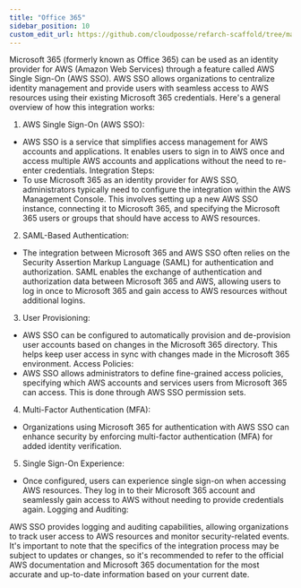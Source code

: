```yaml
---
title: "Office 365"
sidebar_position: 10
custom_edit_url: https://github.com/cloudposse/refarch-scaffold/tree/main/docs/docs/how-to-guides/integrations/office365/office365.md
---
```


Microsoft 365 (formerly known as Office 365) can be used as an identity provider for AWS (Amazon Web Services) through a feature called AWS Single Sign-On (AWS SSO). AWS SSO allows organizations to centralize identity management and provide users with seamless access to AWS resources using their existing Microsoft 365 credentials. Here's a general overview of how this integration works:

1. AWS Single Sign-On (AWS SSO):

- AWS SSO is a service that simplifies access management for AWS accounts and applications. It enables users to sign in to AWS once and access multiple AWS accounts and applications without the need to re-enter credentials.
Integration Steps:
- To use Microsoft 365 as an identity provider for AWS SSO, administrators typically need to configure the integration within the AWS Management Console.
This involves setting up a new AWS SSO instance, connecting it to Microsoft 365, and specifying the Microsoft 365 users or groups that should have access to AWS resources.

2. SAML-Based Authentication:

- The integration between Microsoft 365 and AWS SSO often relies on the Security Assertion Markup Language (SAML) for authentication and authorization.
SAML enables the exchange of authentication and authorization data between Microsoft 365 and AWS, allowing users to log in once to Microsoft 365 and gain access to AWS resources without additional logins.


3. User Provisioning:

- AWS SSO can be configured to automatically provision and de-provision user accounts based on changes in the Microsoft 365 directory. This helps keep user access in sync with changes made in the Microsoft 365 environment.
Access Policies:
- AWS SSO allows administrators to define fine-grained access policies, specifying which AWS accounts and services users from Microsoft 365 can access. This is done through AWS SSO permission sets.


4. Multi-Factor Authentication (MFA):

- Organizations using Microsoft 365 for authentication with AWS SSO can enhance security by enforcing multi-factor authentication (MFA) for added identity verification.

5. Single Sign-On Experience:

- Once configured, users can experience single sign-on when accessing AWS resources. They log in to their Microsoft 365 account and seamlessly gain access to AWS without needing to provide credentials again.
Logging and Auditing:

AWS SSO provides logging and auditing capabilities, allowing organizations to track user access to AWS resources and monitor security-related events.
It's important to note that the specifics of the integration process may be subject to updates or changes, so it's recommended to refer to the official AWS documentation and Microsoft 365 documentation for the most accurate and up-to-date information based on your current date.
